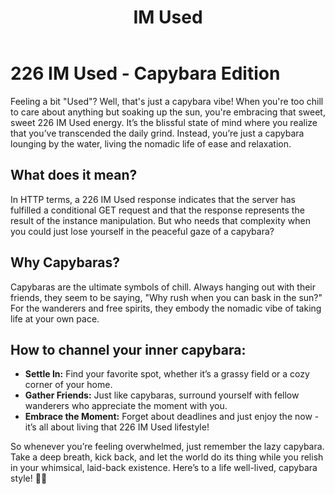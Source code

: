 ﻿---
category: 2xx
code: 226
cover: https://firebasestorage.googleapis.com/v0/b/capy-http.appspot.com/o/Capy-226-750x600.webp?alt=media
thumbnail: https://firebasestorage.googleapis.com/v0/b/capy-http.appspot.com/o/Capy-226-250x200.webp?alt=media
coverAlt: IM Used
description: IM Used
pubDate: 2014-06-01
tags:
- 2xx
title: IM Used
---


# 226 IM Used - Capybara Edition

Feeling a bit "Used"? Well, that's just a capybara vibe! When you're too chill to care about anything but soaking up the sun, you're embracing that sweet, sweet 226 IM Used energy. It’s the blissful state of mind where you realize that you’ve transcended the daily grind. Instead, you’re just a capybara lounging by the water, living the nomadic life of ease and relaxation.

## What does it mean?

In HTTP terms, a 226 IM Used response indicates that the server has fulfilled a conditional GET request and that the response represents the result of the instance manipulation. But who needs that complexity when you could just lose yourself in the peaceful gaze of a capybara? 

## Why Capybaras?

Capybaras are the ultimate symbols of chill. Always hanging out with their friends, they seem to be saying, "Why rush when you can bask in the sun?" For the wanderers and free spirits, they embody the nomadic vibe of taking life at your own pace.

## How to channel your inner capybara:

- **Settle In:** Find your favorite spot, whether it’s a grassy field or a cozy corner of your home.
- **Gather Friends:** Just like capybaras, surround yourself with fellow wanderers who appreciate the moment with you.
- **Embrace the Moment:** Forget about deadlines and just enjoy the now - it’s all about living that 226 IM Used lifestyle!

So whenever you’re feeling overwhelmed, just remember the lazy capybara. Take a deep breath, kick back, and let the world do its thing while you relish in your whimsical, laid-back existence. Here’s to a life well-lived, capybara style! 🦙✨
